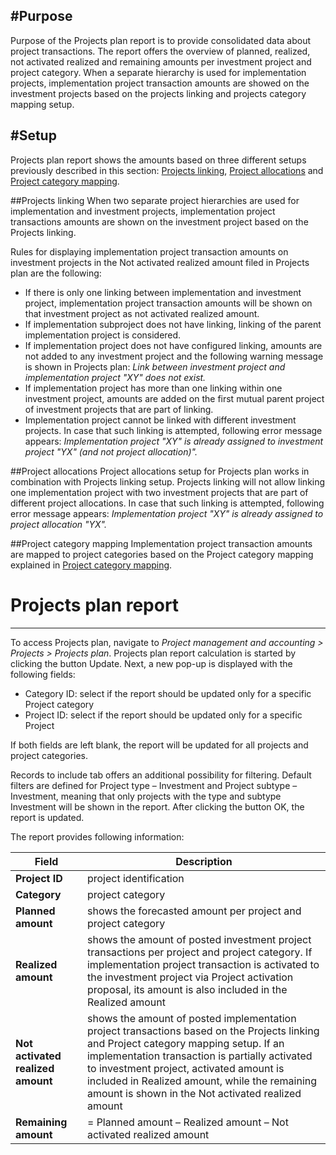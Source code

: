 #Purpose 
---
Purpose of the Projects plan report is to provide consolidated data about project transactions. The report offers the overview of planned, realized, not activated realized and remaining amounts per investment project and project category. When a separate hierarchy is used for implementation projects, implementation project transaction amounts are showed on the investment projects based on the projects linking and projects category mapping setup.

#Setup 
---
Projects plan report shows the amounts based on three different setups previously described in this section: [Projects linking](/Help/Standalone-solutions-\(Suite\)/Investment-management/Enhancements-for-projects#projects-linking), [Project allocations](/Help/Standalone-solutions-\(Suite\)/Investment-management/Project-allocation) and [Project category mapping](/Help/Standalone-solutions-\(Suite\)/Investment-management/Enhancements-for-projects#project-category-mapping). 

##Projects linking
When two separate project hierarchies are used for implementation and investment projects, implementation project transactions amounts are shown on the investment project based on the Projects linking. 

Rules for displaying implementation project transaction amounts on investment projects in the Not activated realized amount filed in Projects plan are the following:
- If there is only one linking between implementation and investment project, implementation project transaction amounts will be shown on that investment project as not activated realized amount.
- If implementation subproject does not have linking, linking of the parent implementation project is considered.
- If implementation project does not have configured linking, amounts are not added to any investment project and the following warning message is shown in Projects plan: _Link between investment project and implementation project "XY" does not exist._
- If implementation project has more than one linking within one investment project, amounts are added on the first mutual parent project of investment projects that are part of linking.
- Implementation project cannot be linked with different investment projects. In case that such linking is attempted, following error message appears: _Implementation project "XY" is already assigned to investment project "YX" (and not project allocation)"._

##Project allocations
Project allocations setup for Projects plan works in combination with Projects linking setup. Projects linking will not allow linking one implementation project with two investment projects that are part of different project allocations. In case that such linking is attempted, following error message appears: _Implementation project "XY" is already assigned to project allocation "YX"._

##Project category mapping
Implementation project transaction amounts are mapped to project categories based on the Project category mapping explained in [Project category mapping](/Help/Standalone-solutions-\(Suite\)/Investment-management/Enhancements-for-projects#project-category-mapping). 

# Projects plan report 
---

To access Projects plan, navigate to _Project management and accounting > Projects > Projects plan_. Projects plan report calculation is started by clicking the button Update. Next, a new pop-up is displayed with the following fields:
- Category ID: select if the report should be updated only for a specific Project category 
- Project ID: select if the report should be updated only for a specific Project

If both fields are left blank, the report will be updated for all projects and project categories.

Records to include tab offers an additional possibility for filtering. Default filters are defined for Project type – Investment and Project subtype – Investment, meaning that only projects with the type and subtype Investment will be shown in the report. After clicking the button OK, the report is updated.

The report provides following information:

| Field |Description  |
|--|--|
| **Project ID** | project identification |
|  **Category** |  project category|
|**Planned amount**   |shows the forecasted amount per project and project category |
| **Realized amount**  | shows the amount of posted investment project transactions per project and project category. If implementation project transaction is activated to the investment project via Project activation proposal, its amount is also included in the Realized amount |
| **Not activated realized amount**  | shows the amount of posted implementation project transactions based on the Projects linking and Project category mapping setup. If an implementation transaction is partially activated to investment project, activated amount is included in Realized amount, while the remaining amount is shown in the Not activated realized amount |
|  **Remaining amount** |  = Planned amount – Realized amount – Not activated realized amount |

